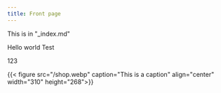 ```yaml
---
title: Front page
---
```

This is in "_index.md"

Hello world
Test

123

{{< figure src="/shop.webp" caption="This is a caption" align="center" width="310" height="268">}}

